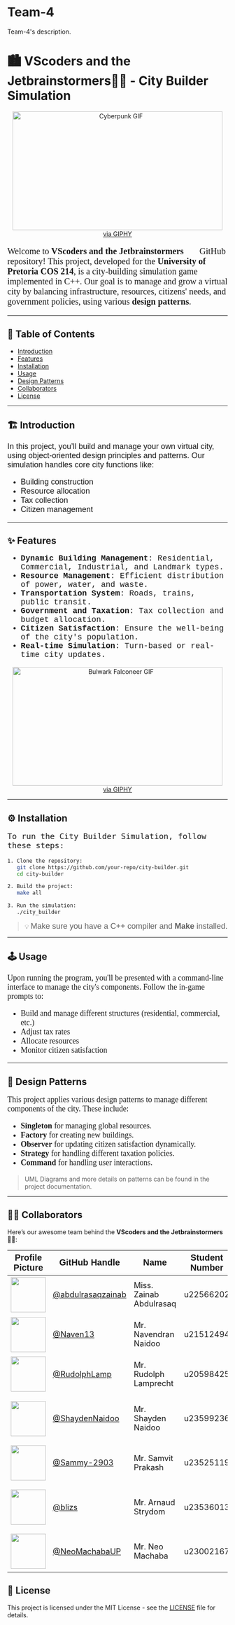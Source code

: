 # Team-4
Team-4's description.
# 🏙️ VScoders and the Jetbrainstormers👨‍💻 - City Builder Simulation

<div align="center"> 
  <img src="https://media.giphy.com/media/6N70OZ9QZgWGOSLb52/giphy.gif" alt="Cyberpunk GIF" width="480" height="271"/> 
  <br> 
  <a href="https://giphy.com/gifs/netflix-cyberpunk-edgerunners-6N70OZ9QZgWGOSLb52">via GIPHY</a> 
</div>

<p style="font-size: 20px; font-family: 'Georgia', serif;">
  Welcome to <b>VScoders and the Jetbrainstormers👨‍💻</b> GitHub repository! This project, developed for the <b>University of Pretoria COS 214</b>, is a city-building simulation game implemented in C++. Our goal is to manage and grow a virtual city by balancing infrastructure, resources, citizens' needs, and government policies, using various <b>design patterns</b>.
</p>

---

## 🚀 Table of Contents

- [Introduction](#introduction)
- [Features](#features)
- [Installation](#installation)
- [Usage](#usage)
- [Design Patterns](#design-patterns)
- [Collaborators](#collaborators)
- [License](#license)

---

## 🏗️ Introduction

<p style="font-size: 18px; font-family: 'Helvetica', sans-serif;">
In this project, you’ll build and manage your own virtual city, using object-oriented design principles and patterns. Our simulation handles core city functions like:
</p>
<ul style="font-size: 18px; font-family: 'Helvetica', sans-serif;">
  <li>Building construction</li>
  <li>Resource allocation</li>
  <li>Tax collection</li>
  <li>Citizen management</li>
</ul>

---

## ✨ Features

<ul style="font-size: 18px; font-family: 'Courier New', monospace;">
  <li><b>Dynamic Building Management</b>: Residential, Commercial, Industrial, and Landmark types.</li>
  <li><b>Resource Management</b>: Efficient distribution of power, water, and waste.</li>
  <li><b>Transportation System</b>: Roads, trains, public transit.</li>
  <li><b>Government and Taxation</b>: Tax collection and budget allocation.</li>
  <li><b>Citizen Satisfaction</b>: Ensure the well-being of the city's population.</li>
  <li><b>Real-time Simulation</b>: Turn-based or real-time city updates.</li>
</ul>

<div align="center"> 
  <img src="https://media.giphy.com/media/yHCXr6wBvIZXE4H9kd/giphy.gif" alt="Bulwark Falconeer GIF" width="480" height="271"/>
  <br> 
  <a href="https://giphy.com/gifs/WiredP-chronicles-bulwark-falconeer-yHCXr6wBvIZXE4H9kd">via GIPHY</a>
</div>

---

## ⚙️ Installation

<p style="font-size: 18px; font-family: 'Lucida Console', monospace;">
To run the City Builder Simulation, follow these steps:
</p>

```bash
1. Clone the repository:
   git clone https://github.com/your-repo/city-builder.git
   cd city-builder

2. Build the project:
   make all

3. Run the simulation:
   ./city_builder
```

> 💡 <span style="font-size: 18px; font-family: 'Arial', sans-serif;">Make sure you have a C++ compiler and **Make** installed.</span>

---

## 🕹️ Usage

<p style="font-size: 18px; font-family: 'Georgia', serif;">
Upon running the program, you'll be presented with a command-line interface to manage the city's components. Follow the in-game prompts to:
</p>

<ul style="font-size: 18px; font-family: 'Georgia', serif;">
  <li>Build and manage different structures (residential, commercial, etc.)</li>
  <li>Adjust tax rates</li>
  <li>Allocate resources</li>
  <li>Monitor citizen satisfaction</li>
</ul>

---

## 🧠 Design Patterns

<p style="font-size: 18px; font-family: 'Georgia', serif;">
This project applies various design patterns to manage different components of the city. These include:
</p>

<ul style="font-size: 18px; font-family: 'Georgia', serif;">
  <li><b>Singleton</b> for managing global resources.</li>
  <li><b>Factory</b> for creating new buildings.</li>
  <li><b>Observer</b> for updating citizen satisfaction dynamically.</li>
  <li><b>Strategy</b> for handling different taxation policies.</li>
  <li><b>Command</b> for handling user interactions.</li>
</ul>

> UML Diagrams and more details on patterns can be found in the project documentation.

---

## 🧑‍💻 Collaborators

Here’s our awesome team behind the **VScoders and the Jetbrainstormers👨‍💻**:

<table>
  <thead>
    <tr>
      <th style="font-size: 20px; font-family: 'Verdana', sans-serif;">Profile Picture</th>
      <th style="font-size: 20px; font-family: 'Verdana', sans-serif;">GitHub Handle</th>
      <th style="font-size: 20px; font-family: 'Verdana', sans-serif;">Name</th>
      <th style="font-size: 20px; font-family: 'Verdana', sans-serif;">Student Number</th>
      <th style="font-size: 20px; font-family: 'Verdana', sans-serif;">Description</th>
    </tr>
  </thead>
  <tbody>
    <tr>
      <td><img src="https://github.com/abdulrasaqzainab.png" width="80"></td>
      <td><a href="https://github.com/abdulrasaqzainab" style="font-size: 18px;">@abdulrasaqzainab</a></td>
      <td style="font-size: 18px;">Miss. Zainab Abdulrasaq</td>
      <td style="font-size: 18px;">u22566202</td>
      <td style="font-size: 18px;">Buildings: Infrastructure and Building Manager</td>
    </tr>
    <tr>
      <td><img src="https://github.com/Naven13.png" width="80"></td>
      <td><a href="https://github.com/Naven13" style="font-size: 18px;">@Naven13</a></td>
      <td style="font-size: 18px;">Mr. Navendran Naidoo</td>
      <td style="font-size: 18px;">u21512494</td>
      <td style="font-size: 18px;">Resources: Resource Management Specialist</td>
    </tr>
    <tr>
      <td><img src="https://github.com/RudolphLamp.png" width="80"></td>
      <td><a href="https://github.com/RudolphLamp" style="font-size: 18px;">@RudolphLamp</a></td>
      <td style="font-size: 18px;">Mr. Rudolph Lamprecht</td>
      <td style="font-size: 18px;">u20598425</td>
      <td style="font-size: 18px;">Government: City Governance Manager</td>
    </tr>
    <tr>
      <td><img src="https://github.com/ShaydenNaidoo.png" width="80"></td>
      <td><a href="https://github.com/ShaydenNaidoo" style="font-size: 18px;">@ShaydenNaidoo</a></td>
      <td style="font-size: 18px;">Mr. Shayden Naidoo</td>
      <td style="font-size: 18px;">u23599236</td>
      <td style="font-size: 18px;">Team lead and Taxes: Financial and Taxation Strategist</td>
    </tr>
    <tr>
      <td><img src="https://github.com/Sammy-2903.png" width="80"></td>
      <td><a href="https://github.com/Sammy-2903" style="font-size: 18px;">@Sammy-2903</a></td>
      <td style="font-size: 18px;">Mr. Samvit Prakash</td>
      <td style="font-size: 18px;">u23525119</td>
      <td style="font-size: 18px;">Transportation: Transportation Systems Coordinator</td>
    </tr>
    <tr>
      <td><img src="https://github.com/blizs.png" width="80"></td>
      <td><a href="https://github.com/blizs" style="font-size: 18px;">@blizs</a></td>
      <td style="font-size: 18px;">Mr. Arnaud Strydom</td>
      <td style="font-size: 18px;">u23536013</td>
      <td style="font-size: 18px;">Citizens: Citizen Welfare and Demographics Analyst</td>
    </tr>
    <tr>
      <td><img src="https://github.com/NeoMachabaUP.png" width="80"></td>
      <td><a href="https://github.com/NeoMachabaUP" style="font-size: 18px;">@NeoMachabaUP</a></td>
      <td style="font-size: 18px;">Mr. Neo Machaba</td>
      <td style="font-size: 18px;">u23002167</td>
      <td style="font-size: 18px;">Utilities: Utilities and Service Manager</td>
    </tr>
  </tbody>
</table>



## 📄 License

This project is licensed under the MIT License - see the [LICENSE](LICENSE) file for details.
